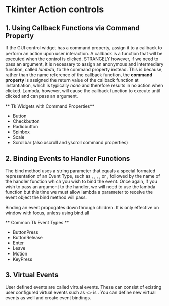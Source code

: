 # Tkinter Action controls
## 1. Using Callback Functions via Command Property
If the GUI control widget has a command property, assign it to a callback to perform an action upon user interaction. A callback is a function that will be executed when the control is clicked. STRANGELY however, if we need to pass an argument, it is necessary to assign an anonymous and intermediary function, called *lambda*, to the command property instead. This is because, rather than the name reference of the callback function, the **command property** is assigned the return value of the callback function at instantiation, which is typically *none* and therefore results in no action when clicked. Lambda, however, will cause the callback function to execute until clicked and can pass an argument.

** Tk Widgets with Command Properties**
-  Button
-  Checkbutton
-  Radiobutton
-  Spinbox
-  Scale
-  Scrollbar (also xscroll and yscroll command properties)

##  2.  Binding Events to Handler Functions
The bind method uses a string parameter that equals a special formated representation of an Event Type, such as <Key>, <KeyPress>, <KeyPress-Delete>, <KeyRelease-Esc>, <Return> or <Control-c>,  followed by the name of the handler function which you wish to bind the event. Once again, if you wish to pass an argument to the handler, we will need to use the lambda function but this time we must allow lambda a parameter to receive the event object the bind method will pass.

Binding an event propogates down through children. It is only effective on window with focus, unless using bind.all

** Common Tk Event Types **
- ButtonPress
- ButtonRelease
- Enter
- Leave
- Motion
- KeyPress

## 3. Virtual Events
User defined events are called virtual events. These can consist of existing user configured virtual events such as <<copy>> is <Control-c>. You can define new virtual events as well and create event bindings.
